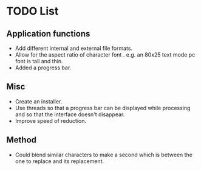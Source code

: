 TODO List
=========

Application functions
---------------------
*	Add different internal and external file formats.
*	Allow for the aspect ratio of character font .  e.g. an 80x25 text mode pc font is tall and thin.
*	Added a progress bar.

Misc
----
*	Create an installer.
*	Use threads so that a progress bar can be displayed while processing and so that the interface doesn't disappear.
*	Improve speed of reduction.

Method
------
*	Could blend similar characters to make a second which is between the one to replace and its replacement.


